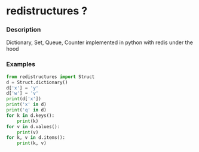 redistructures ?
====

### Description
Dictionary, Set, Queue, Counter implemented in python with redis under the hood

### Examples
```python
from redistructures import Struct
d = Struct.dictionary()
d['x'] = 'y'
d['w'] = 'v'
print(d['x'])
print('x' in d)
print('q' in d)
for k in d.keys():
    print(k)
for v in d.values():
    print(v)
for k, v in d.items():
    print(k, v)
```
